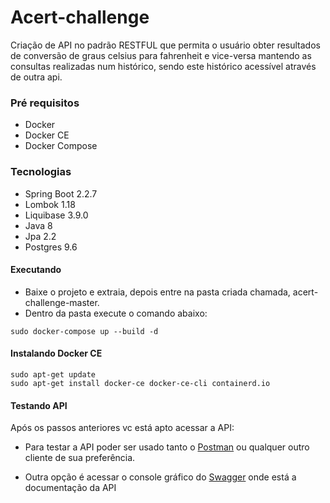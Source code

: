 # Acert-challenge
Criação de  API no padrão RESTFUL que permita o usuário obter resultados de conversão de graus celsius para fahrenheit e vice-versa mantendo as consultas realizadas num histórico, sendo este histórico acessível através de outra api.


### Pré requisitos

* Docker
* Docker CE
* Docker Compose

### Tecnologias

- Spring Boot 2.2.7
- Lombok 1.18
- Liquibase 3.9.0
- Java 8
- Jpa 2.2
- Postgres 9.6
#### Executando
- Baixe o projeto e extraia, depois entre na pasta criada chamada, acert-challenge-master.
- Dentro da pasta execute o comando abaixo:  
```
sudo docker-compose up --build -d
```
#### Instalando Docker CE
```
sudo apt-get update
sudo apt-get install docker-ce docker-ce-cli containerd.io
```
#### Testando API
Após os passos anteriores vc está apto acessar a API:
- Para testar a API poder ser usado tanto o [Postman](https://www.postman.com/) ou qualquer outro cliente de sua preferência.

- Outra opção é acessar o console gráfico do [Swagger](http://localhost:8082/acert/celsius-fahrenheit/swagger-ui.html) onde está 
a documentação da API